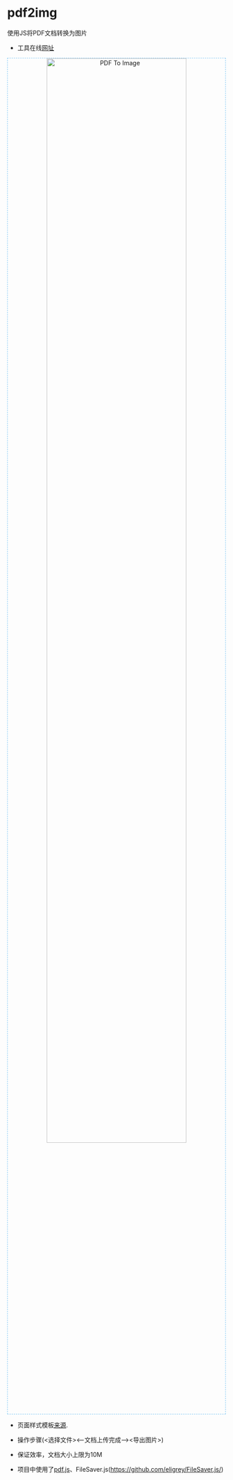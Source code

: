 # pdf2img
使用JS将PDF文档转换为图片

* 工具在线[网址](https://xxlllq.github.io/pdf2img)
<div align=center style="border:1px dashed #78C3F3"><img width="80%" height="auto" src="https://github.com/xxlllq/pdf2img/blob/master/img/pdf2img.jpg" alt="PDF To Image" title="PDF To Image"/></div>

* 页面样式模板[来源](https://codepen.io/roydigerhund/pen/OMreoV).

* 操作步骤(<选择文件><--文档上传完成--><导出图片>)

* 保证效率，文档大小上限为10M

* 项目中使用了[pdf.js](http://mozilla.github.io/pdf.js/)、FileSaver.js(https://github.com/eligrey/FileSaver.js/)
